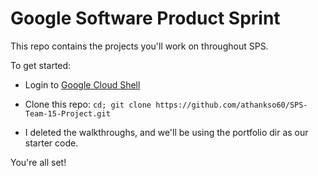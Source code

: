 # Google Software Product Sprint

This repo contains the projects you'll work on throughout SPS.

To get started:

- Login to [Google Cloud Shell](https://ssh.cloud.google.com/cloudshell/editor)
- Clone this repo: `cd; git clone https://github.com/athankso60/SPS-Team-15-Project.git`

- I deleted the walkthroughs, and we'll be using the portfolio dir as our starter code.

You're all set!
